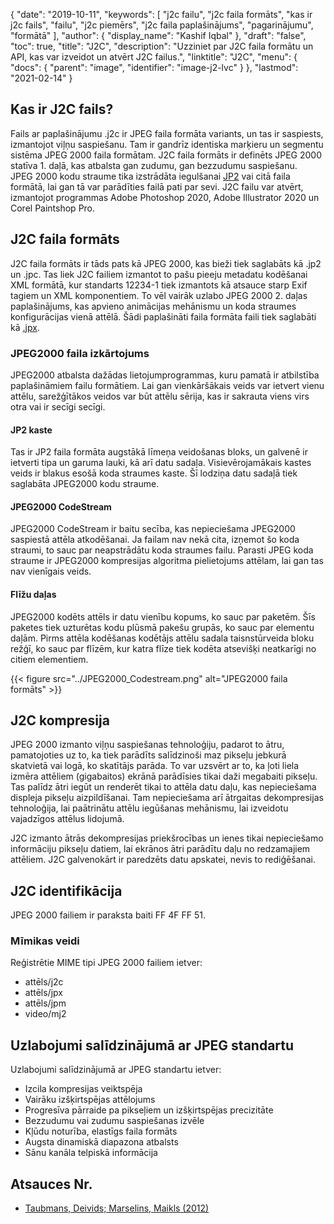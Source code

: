 {
  "date": "2019-10-11",
  "keywords": [
"j2c failu",
"j2c faila formāts",
"kas ir j2c fails",
"failu",
"j2c piemērs",
"j2c faila paplašinājums",
"pagarinājumu",
"formātā"
],
  "author": {
    "display_name": "Kashif Iqbal"
},
  "draft": "false",
  "toc": true,
  "title": "J2C",
  "description": "Uzziniet par J2C faila formātu un API, kas var izveidot un atvērt J2C failus.",
  "linktitle": "J2C",
  "menu": {
    "docs": {
      "parent": "image",
      "identifier": "image-j2-lvc"
}
},
  "lastmod": "2021-02-14"
}

## Kas ir J2C fails?

Fails ar paplašinājumu .j2c ir JPEG faila formāta variants, un tas ir saspiests, izmantojot viļņu saspiešanu. Tam ir gandrīz identiska marķieru un segmentu sistēma JPEG 2000 faila formātam. J2C faila formāts ir definēts JPEG 2000 statīva 1. daļā, kas atbalsta gan zudumu, gan bezzudumu saspiešanu. JPEG 2000 kodu straume tika izstrādāta iegulšanai [JP2](/image/jp2/) vai citā faila formātā, lai gan tā var parādīties failā pati par sevi. J2C failu var atvērt, izmantojot programmas Adobe Photoshop 2020, Adobe Illustrator 2020 un Corel Paintshop Pro.

## J2C faila formāts

J2C faila formāts ir tāds pats kā JPEG 2000, kas bieži tiek saglabāts kā .jp2 un .jpc. Tas liek J2C failiem izmantot to pašu pieeju metadatu kodēšanai XML formātā, kur standarts 12234-1 tiek izmantots kā atsauce starp Exif tagiem un XML komponentiem. To vēl vairāk uzlabo JPEG 2000 2. daļas paplašinājums, kas apvieno animācijas mehānismu un koda straumes konfigurācijas vienā attēlā. Šādi paplašināti faila formāta faili tiek saglabāti kā [.jpx](/image/jpx/).

### JPEG2000 faila izkārtojums

JPEG2000 atbalsta dažādas lietojumprogrammas, kuru pamatā ir atbilstība paplašināmiem failu formātiem. Lai gan vienkāršākais veids var ietvert vienu attēlu, sarežģītākos veidos var būt attēlu sērija, kas ir sakrauta viens virs otra vai ir secīgi secīgi.

#### JP2 kaste
Tas ir JP2 faila formāta augstākā līmeņa veidošanas bloks, un galvenē ir ietverti tipa un garuma lauki, kā arī datu sadaļa. Visievērojamākais kastes veids ir blakus esošā koda straumes kaste. Šī lodziņa datu sadaļā tiek saglabāta JPEG2000 kodu straume.

#### JPEG2000 CodeStream

JPEG2000 CodeStream ir baitu secība, kas nepieciešama JPEG2000 saspiestā attēla atkodēšanai. Ja failam nav nekā cita, izņemot šo koda straumi, to sauc par neapstrādātu koda straumes failu. Parasti JPEG koda straume ir JPEG2000 kompresijas algoritma pielietojums attēlam, lai gan tas nav vienīgais veids.

#### Flīžu daļas ####

JPEG2000 kodēts attēls ir datu vienību kopums, ko sauc par paketēm. Šīs paketes tiek uzturētas kodu plūsmā pakešu grupās, ko sauc par elementu daļām. Pirms attēla kodēšanas kodētājs attēlu sadala taisnstūrveida bloku režģī, ko sauc par flīzēm, kur katra flīze tiek kodēta atsevišķi neatkarīgi no citiem elementiem.

{{< figure src="../JPEG2000_Codestream.png" alt="JPEG2000 faila formāts" >}}

## J2C kompresija
JPEG 2000 izmanto viļņu saspiešanas tehnoloģiju, padarot to ātru, pamatojoties uz to, ka tiek parādīts salīdzinoši maz pikseļu jebkurā skatvietā vai logā, ko skatītājs parāda. To var uzsvērt ar to, ka ļoti liela izmēra attēliem (gigabaitos) ekrānā parādīsies tikai daži megabaiti pikseļu. Tas palīdz ātri iegūt un renderēt tikai to attēla datu daļu, kas nepieciešama displeja pikseļu aizpildīšanai. Tam nepieciešama arī ātrgaitas dekompresijas tehnoloģija, lai paātrinātu attēlu iegūšanas mehānismu, lai izveidotu vajadzīgos attēlus lidojumā.

J2C izmanto ātrās dekompresijas priekšrocības un ienes tikai nepieciešamo informāciju pikseļu datiem, lai ekrānos ātri parādītu daļu no redzamajiem attēliem. J2C galvenokārt ir paredzēts datu apskatei, nevis to rediģēšanai.

## J2C identifikācija
JPEG 2000 failiem ir paraksta baiti FF 4F FF 51.

### Mīmikas veidi
Reģistrētie MIME tipi JPEG 2000 failiem ietver:
  * attēls/j2c
  * attēls/jpx
  * attēls/jpm
  * video/mj2

## Uzlabojumi salīdzinājumā ar JPEG standartu
Uzlabojumi salīdzinājumā ar JPEG standartu ietver:
  * Izcila kompresijas veiktspēja
  * Vairāku izšķirtspējas attēlojums
  * Progresīva pārraide pa pikseļiem un izšķirtspējas precizitāte
  * Bezzudumu vai zudumu saspiešanas izvēle
  * Kļūdu noturība, elastīgs faila formāts
  * Augsta dinamiskā diapazona atbalsts
  * Sānu kanāla telpiskā informācija

## Atsauces Nr.
  * [Taubmans, Deivids; Marselins, Maikls (2012)](https://books.google.com/books?id=y7HeBwAAQBAJ&pg=PA402)

